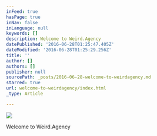 ```yaml
---
inFeed: true
hasPage: true
inNav: false
inLanguage: null
keywords: []
description: Welcome to Weird.Agency
datePublished: '2016-06-28T01:25:47.405Z'
dateModified: '2016-06-28T01:25:29.256Z'
title: ''
author: []
authors: []
publisher: null
sourcePath: _posts/2016-06-28-welcome-to-weirdagency.md
starred: true
url: welcome-to-weirdagency/index.html
_type: Article

---
```

![](https://the-grid-user-content.s3-us-west-2.amazonaws.com/50239e34-f244-49e3-aeb8-89a3e9ba0ab6.png)

Welcome to Weird.Agency